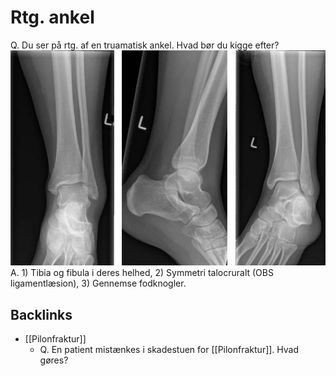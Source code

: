 # Rtg. ankel
Q. Du ser på rtg. af en truamatisk ankel. Hvad bør du kigge efter?
![](BearImages/701B253E-228A-4417-B56C-12E3BB6BE145-10395-000025044D37C576/A6DF3202-7F41-4085-9116-1552DF24FF47.png)
A. 1) Tibia og fibula i deres helhed, 2) Symmetri talocruralt (OBS ligamentlæsion), 3) Gennemse fodknogler.

## Backlinks
* [[Pilonfraktur]]
	* Q. En patient mistænkes i skadestuen for [[Pilonfraktur]]. Hvad gøres?

<!-- #anki/tag/med/Orto #anki/deck/Medicine -->

<!-- {BearID:B1E081A9-A43B-4169-B8DD-6174DC5FFDC0-2960-00000B512F9A768F} -->

